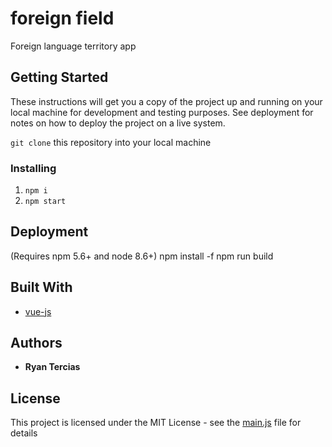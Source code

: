 # foreign field
Foreign language territory app

## Getting Started
These instructions will get you a copy of the project up and running on your local machine for development and testing purposes. See deployment for notes on how to deploy the project on a live system.

`git clone` this repository into your local machine

### Installing
1. `npm i`
2. `npm start`

## Deployment
(Requires npm 5.6+ and node 8.6+)
npm install -f
npm run build

## Built With
* [vue-js](https://github.com/vuejs/vue)

## Authors

* **Ryan Tercias**


## License

This project is licensed under the MIT License - see the [main.js](src/main.js) file for details
